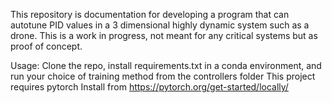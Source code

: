 This repository is documentation for developing a program that can autotune PID values in a 3 dimensional highly dynamic system such as a drone.
This is a work in progress, not meant for any critical systems but as proof of concept.

Usage:
Clone the repo, install requirements.txt in a conda environment, and run your choice of training method from the controllers folder
This project requires pytorch
Install from https://pytorch.org/get-started/locally/

